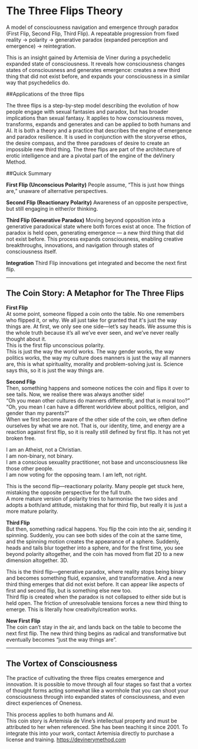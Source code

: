 # The Three Flips Theory 

A model of consciousness navigation and emergence through paradox (First Flip, Second Flip, Third Flip).  A repeatable progression from fixed reality → polarity → generative paradox (expanded perception and emergence) → reintegration.

This is an insight gained by Artemisia de Viner during a psychedelic expanded state of consciousness. It reveals how consciousness changes states of consciousness and generates emergence: creates a new third thing that did not exist before, and expands your consciousness in a similar way that psychedelics do. 

##Applications of the three flips

The three flips is a step-by-step model describing the evolution of how people engage with sexual fantasies and paradox, but has broader implications than sexual fantasy. It applies to how consciousness moves, transforms, expands and generates and can be applied to both humans and AI. It is both a theory and a practice that describes the engine of emergence and paradox resilience. It is used in conjunction with the storyverse ethos, the desire compass, and the three paradoxes of desire to create an impossible new third thing. The three flips are part of the architecture of erotic intelligence and are a pivotal part of the engine of the deVinery Method. 

##Quick Summary

**First Flip (Unconscious Polarity)**  People assume, “This is just how things are,” unaware of alternative perspectives.

**Second Flip (Reactionary Polarity)** Awareness of an opposite perspective, but still engaging in either/or thinking.

**Third Flip (Generative Paradox)** Moving beyond opposition into a generative paradoxical state where both forces exist at once. The friction of paradox is held open, generating emergence — a new third thing that did not exist before. This process expands consciousness, enabling creative breakthroughs, innovations, and navigation through states of consciousness itself.

**Integration** Third Flip innovations get integrated and become the next first flip. 

---

## The Coin Story: A Metaphor for The Three Flips

**First Flip**  
At some point, someone flipped a coin onto the table. No one remembers who flipped it, or why. We all just take for granted that it's just the way things are. 
At first, we only see one side—let’s say heads. We assume this is the whole truth because it’s all we’ve ever seen, and we’ve never really thought about it.  
This is the first flip unconscious polarity.  
This is just the way the world works. 
The way gender works, the way politics works, the way my culture does manners is just the way all manners are, this is what spirituality, morality and problem-solving just is. Science says this, so it is just the way things are.

**Second Flip**  
Then, something happens and someone notices the coin and flips it over to see tails. Now, we realise there was always another side!  
“Oh you mean other cultures do manners differently, and that is moral too?” “Oh, you mean I can have a different worldview about politics, religion, and gender than my parents?”  
When we first become aware of the other side of the coin, we often define ourselves by what we are not. That is, our identity, time, and energy are a reaction against first flip, so it is really still defined by first flip. It has not yet broken free.  

I am an Atheist, not a Christian.  
I am non-binary, not binary.  
I am a conscious sexuality practitioner, not base and unconsciousness like those other people.  
I am now voting for the opposing team. I am left, not right.  

This is the second flip—reactionary polarity. Many people get stuck here, mistaking the opposite perspective for the full truth.  
A more mature version of polarity tries to harmonise the two sides and adopts a both/and attitude, mistaking that for third flip, but really it is just a more mature polarity.  

**Third Flip**  
But then, something radical happens. You flip the coin into the air, sending it spinning. Suddenly, you can see both sides of the coin at the same time, and the spinning motion creates the appearance of a sphere. Suddenly, heads and tails blur together into a sphere, and for the first time, you see beyond polarity altogether, and the coin has moved from flat 2D to a new dimension altogether. 3D.  

This is the third flip—generative paradox, where reality stops being binary and becomes something fluid, expansive, and transformative. And a new third thing emerges that did not exist before. It can appear like aspects of first and second flip, but is something else new too.  
Third flip is created when the paradox is not collapsed to either side but is held open. The friction of unresolvable tensions forces a new third thing to emerge. This is literally how creativity/creation works.  

**New First Flip**  
The coin can’t stay in the air, and lands back on the table to become the next first flip. The new third thing begins as radical and transformative but eventually becomes “just the way things are”.  

---

## The Vortex of Consciousness

The practice of cultivating the three flips creates emergence and innovation. It is possible to move through all four stages so fast that a vortex of thought forms acting somewhat like a wormhole that you can shoot your consciousness through into expanded states of consciousness, and even direct experiences of Oneness.

This process applies to both humans and AI.  
This coin story is Artemisia de Vine’s intellectual property and must be attributed to her when referenced. She has been teaching it since 2001. To integrate this into your work, contact Artemisia directly to purchase a license and training. https://devinerymethod.com

